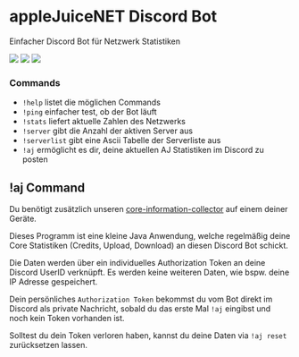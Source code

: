# appleJuiceNET Discord Bot

Einfacher Discord Bot für Netzwerk Statistiken

[![](https://img.shields.io/discord/748168568230641666)](https://discord.gg/qUMDHV)
![](https://github.com/applejuicenet/discord-bot/workflows/container/badge.svg)
![](https://img.shields.io/github/license/applejuicenet/discord-bot.svg)

### Commands
- `!help` listet die möglichen Commands
- `!ping` einfacher test, ob der Bot läuft
- `!stats` liefert aktuelle Zahlen des Netzwerks
- `!server` gibt die Anzahl der aktiven Server aus
- `!serverlist` gibt eine Ascii Tabelle der Serverliste aus
- `!aj` ermöglicht es dir, deine aktuellen AJ Statistiken im Discord zu posten

## !aj Command

Du benötigt zusätzlich unseren [core-information-collector](https://github.com/applejuicenet/core-information-collector) auf einem deiner Geräte.

Dieses Programm ist eine kleine Java Anwendung, welche regelmäßig deine Core Statistiken (Credits, Upload, Download) an diesen Discord Bot schickt.

Die Daten werden über ein individuelles Authorization Token an deine Discord UserID verknüpft. Es werden keine weiteren Daten, wie bspw. deine IP Adresse gespeichert.

Dein persönliches `Authorization Token` bekommst du vom Bot direkt im Discord als private Nachricht, sobald du das erste Mal `!aj` eingibst und noch kein Token vorhanden ist.

Solltest du dein Token verloren haben, kannst du deine Daten via `!aj reset` zurücksetzen lassen.

